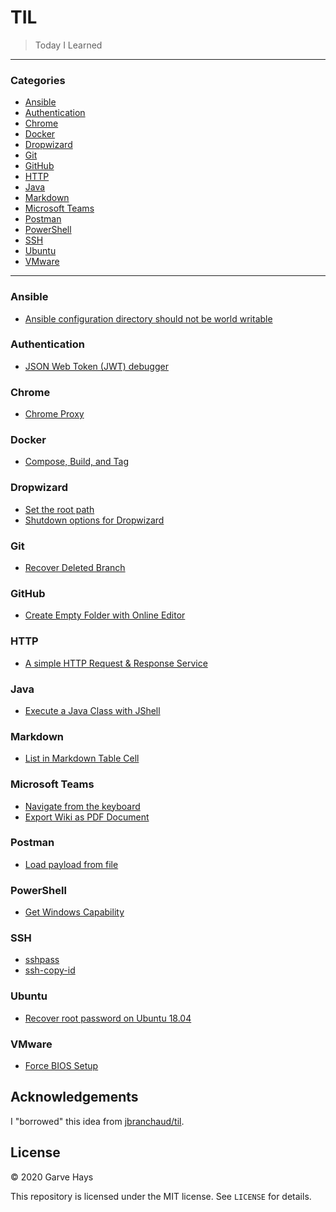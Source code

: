 # TIL

> Today I Learned

---

### Categories

- [Ansible](#ansible)
- [Authentication](#authentication)
- [Chrome](#chrome)
- [Docker](#docker)
- [Dropwizard](#dropwizard)
- [Git](#git)
- [GitHub](#github)
- [HTTP](#http)
- [Java](#java)
- [Markdown](#markdown)
- [Microsoft Teams](#microsoft-teams)
- [Postman](#postman)
- [PowerShell](#powershell)
- [SSH](#ssh)
- [Ubuntu](#ubuntu)
- [VMware](#vmware)

---

### Ansible

- [Ansible configuration directory should not be world writable](ansible/ansible-cfg.md)

### Authentication

- [JSON Web Token (JWT) debugger](authentication/jwt-io.md)

### Chrome

- [Chrome Proxy](chrome/proxy.md)

### Docker

- [Compose, Build, and Tag](docker/compose-build.md)

### Dropwizard

- [Set the root path](dropwizard/root-path.md)
- [Shutdown options for Dropwizard](dropwizard/shutdown.md)

### Git

- [Recover Deleted Branch](git/recover-deleted.md)

### GitHub

- [Create Empty Folder with Online Editor](github/empty-dir.md)

### HTTP

- [A simple HTTP Request & Response Service](http/httpbin.md)

### Java

- [Execute a Java Class with JShell](java/jshell-run-class.md)

### Markdown

- [List in Markdown Table Cell](markdown/list-in-table.md)

### Microsoft Teams

- [Navigate from the keyboard](msteams/navigate.md)
- [Export Wiki as PDF Document](msteams/export-wiki.md)

### Postman

- [Load payload from file](postman/file-payload.md)

### PowerShell

- [Get Windows Capability](powershell/get-capability.md)

### SSH

- [sshpass](ssh/sshpass.md)
- [ssh-copy-id](ssh/ssh-copy-id)

### Ubuntu

- [Recover root password on Ubuntu 18.04](ubuntu/recover-passwd.md)

### VMware

- [Force BIOS Setup](vmware/force-bios.md)

## Acknowledgements

I "borrowed" this idea from [jbranchaud/til](https://github.com/jbranchaud/til).

## License

&copy; 2020 Garve Hays

This repository is licensed under the MIT license. See `LICENSE` for details.
